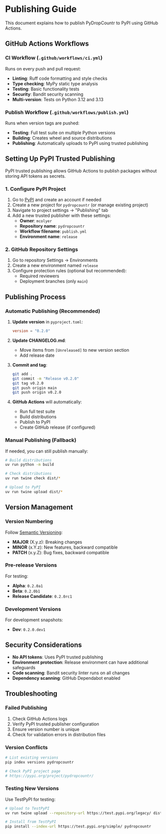 # Publishing Guide

This document explains how to publish PyDropCountr to PyPI using GitHub Actions.

## GitHub Actions Workflows

### CI Workflow (`.github/workflows/ci.yml`)
Runs on every push and pull request:
- **Linting**: Ruff code formatting and style checks
- **Type checking**: MyPy static type analysis
- **Testing**: Basic functionality tests
- **Security**: Bandit security scanning
- **Multi-version**: Tests on Python 3.12 and 3.13

### Publish Workflow (`.github/workflows/publish.yml`)
Runs when version tags are pushed:
- **Testing**: Full test suite on multiple Python versions
- **Building**: Creates wheel and source distributions
- **Publishing**: Automatically uploads to PyPI using trusted publishing

## Setting Up PyPI Trusted Publishing

PyPI trusted publishing allows GitHub Actions to publish packages without storing API tokens as secrets.

### 1. Configure PyPI Project

1. Go to [PyPI](https://pypi.org) and create an account if needed
2. Create a new project for `pydropcountr` (or manage existing project)
3. Navigate to project settings → "Publishing" tab
4. Add a new trusted publisher with these settings:
   - **Owner**: `mcolyer`
   - **Repository name**: `pydropcountr`
   - **Workflow filename**: `publish.yml`
   - **Environment name**: `release`

### 2. GitHub Repository Settings

1. Go to repository Settings → Environments
2. Create a new environment named `release`
3. Configure protection rules (optional but recommended):
   - Required reviewers
   - Deployment branches (only `main`)

## Publishing Process

### Automatic Publishing (Recommended)

1. **Update version** in `pyproject.toml`:
   ```toml
   version = "0.2.0"
   ```

2. **Update CHANGELOG.md**:
   - Move items from `[Unreleased]` to new version section
   - Add release date

3. **Commit and tag**:
   ```bash
   git add .
   git commit -m "Release v0.2.0"
   git tag v0.2.0
   git push origin main
   git push origin v0.2.0
   ```

4. **GitHub Actions** will automatically:
   - Run full test suite
   - Build distributions
   - Publish to PyPI
   - Create GitHub release (if configured)

### Manual Publishing (Fallback)

If needed, you can still publish manually:

```bash
# Build distributions
uv run python -m build

# Check distributions
uv run twine check dist/*

# Upload to PyPI
uv run twine upload dist/*
```

## Version Management

### Version Numbering
Follow [Semantic Versioning](https://semver.org/):
- **MAJOR** (X.y.z): Breaking changes
- **MINOR** (x.Y.z): New features, backward compatible
- **PATCH** (x.y.Z): Bug fixes, backward compatible

### Pre-release Versions
For testing:
- **Alpha**: `0.2.0a1`
- **Beta**: `0.2.0b1`
- **Release Candidate**: `0.2.0rc1`

### Development Versions
For development snapshots:
- **Dev**: `0.2.0.dev1`

## Security Considerations

- **No API tokens**: Uses PyPI trusted publishing
- **Environment protection**: Release environment can have additional safeguards
- **Code scanning**: Bandit security linter runs on all changes
- **Dependency scanning**: GitHub Dependabot enabled

## Troubleshooting

### Failed Publishing
1. Check GitHub Actions logs
2. Verify PyPI trusted publisher configuration
3. Ensure version number is unique
4. Check for validation errors in distribution files

### Version Conflicts
```bash
# List existing versions
pip index versions pydropcountr

# Check PyPI project page
# https://pypi.org/project/pydropcountr/
```

### Testing New Versions
Use TestPyPI for testing:
```bash
# Upload to TestPyPI
uv run twine upload --repository-url https://test.pypi.org/legacy/ dist/*

# Install from TestPyPI
pip install --index-url https://test.pypi.org/simple/ pydropcountr
```